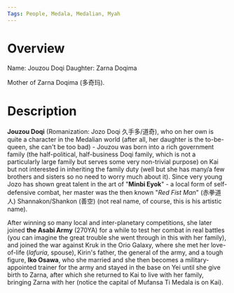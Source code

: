 ```yaml
---
Tags: People, Medala, Medalian, Myah
---
```


# Overview

Name: Jouzou Doqi
Daughter: Zarna Doqima

Mother of Zarna Doqima (多奇玛).

# Description

<!--(Remark) Jouzou's background sounds too simple and straightforward (or maybe not simple enough). Need a bit more artisy in this story. (Remark) Consider add more flesh and a little bit of twist. Though in general as some 武术之人 it makes for a life of devotion so we should in general keep it as clean and as straightforward as possible.-->

**Jouzou Doqi** (Romanization: Jozo Doqi 久手多/道奇), who on her own is quite a character in the Medalian world (after all, her daughter is the to-be-queen, she can't be too bad) - Jouzou was born into a rich government family (the half-political, half-business Doqi family, which is not a particularly large family but serves some very non-trivial purpose) on Kai but not interested in inheriting the family duty (well but she has many/a few brothers and sisters so no need to worry much about it). Since very young Jozo has shown great talent in the art of "**Minbi Eyok**" - a local form of self-defensive combat, her master was the then known "*Red Fist Man*" (赤拳道人) Shannakon/Shankon (善空) <!--(Comment) This sounds too much like Japanese, consider shorten to Shankon.--> (not real name, of course, this is his artistic name). 

After winning so many local and inter-planetary competitions, she later joined **the Asabi Army** (270YA) for a while to test her combat in real battles (you can imagine the great trouble she went through in this with her family), and joined the war against Kruk in the Orio Galaxy, where she met her love-of-life (*lafuria*, spouse), Kirin's father, the general of the army, and a tough figure, **Iko Osawa**, who she married and she then becomes a military-appointed trainer for the army and stayed in the base on Yei until she give birth to Zarna, after which she returned to Kai to live with her family, bringing Zarna with her (notice the capital of Mufansa Ti Medala is on Kai).
